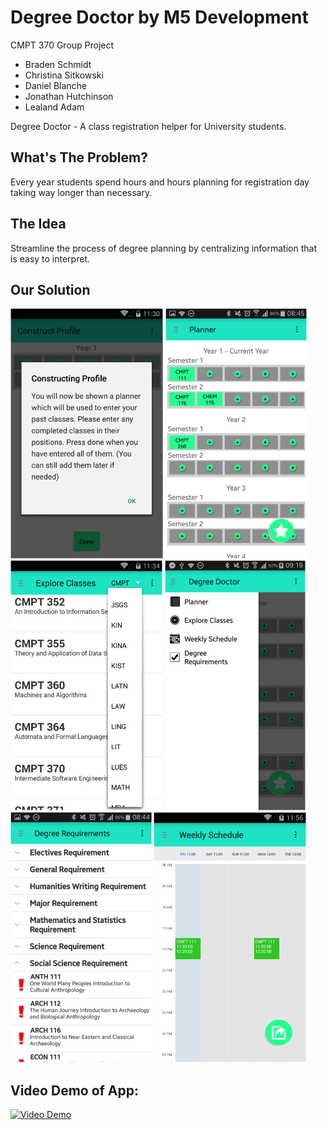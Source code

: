 # Degree Doctor by M5 Development

CMPT 370 Group Project
* Braden Schmidt
* Christina Sitkowski
* Daniel Blanche
* Jonathan Hutchinson
* Lealand Adam 


Degree Doctor - A class registration helper for University students.

## What's The Problem?
Every year students spend hours and hours planning for registration day taking way longer than necessary.

## The Idea
Streamline the process of degree planning by centralizing information that is easy to interpret.

## Our Solution
<img src="https://github.com/bradenschmidt/DegreeDoctor/blob/master/screenshots/constructProfile.png" height="400px" alt="Construct Profile Popup" />
<img src="https://github.com/bradenschmidt/DegreeDoctor/blob/master/screenshots/selectClasses2.png" height="400px" alt="Select Classes" />
<img src="https://github.com/bradenschmidt/DegreeDoctor/blob/master/screenshots/exploreClasses.png" height="400px" alt="Explore Classes" />
<img src="https://github.com/bradenschmidt/DegreeDoctor/blob/master/screenshots/navDrawer.png" height="400px" alt="Navigation Drawer" />
<img src="https://github.com/bradenschmidt/DegreeDoctor/blob/master/screenshots/degreeRequirements.png" height="400px" alt="Degree Requirements" />
<img src="https://github.com/bradenschmidt/DegreeDoctor/blob/master/screenshots/weeklySchedule.png" height="400px" alt="Weekly Schedule" />

## Video Demo of App: 
[![Video Demo](http://img.youtube.com/vi/2vUNrIDTgiE/0.jpg)](http://www.youtube.com/watch?v=2vUNrIDTgiE)
